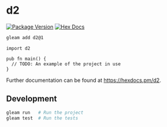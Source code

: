 # d2

[![Package Version](https://img.shields.io/hexpm/v/d2)](https://hex.pm/packages/d2)
[![Hex Docs](https://img.shields.io/badge/hex-docs-ffaff3)](https://hexdocs.pm/d2/)

```sh
gleam add d2@1
```
```gleam
import d2

pub fn main() {
  // TODO: An example of the project in use
}
```

Further documentation can be found at <https://hexdocs.pm/d2>.

## Development

```sh
gleam run   # Run the project
gleam test  # Run the tests
```
